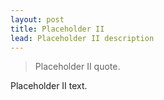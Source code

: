 ```yaml
---
layout: post
title: Placeholder II
lead: Placeholder II description
---
```



> Placeholder II quote.

Placeholder II text.
